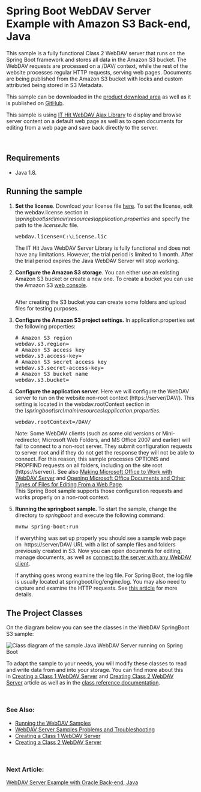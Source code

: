 
<h1 class="d-xl-block d-none">Spring Boot WebDAV Server Example with Amazon S3 Back-end, Java</h1>
<p>This sample&nbsp;is a fully functional Class 2 WebDAV server that runs on the Spring Boot framework and stores all data in the Amazon S3 bucket.&nbsp;The WebDAV requests are processed on a /DAV/ context, while the rest of the website processes regular HTTP requests, serving web pages. Documents are being published from the Amazon S3 bucket with locks and custom attributed being stored in S3 Metadata.&nbsp;</p>
<p>This sample can be downloaded in the <a title="Download" href="https://www.webdavsystem.com/javaserver/download/">product download area</a> as well as it is published on&nbsp;<a href="https://github.com/ITHit/WebDAVServerSamplesJava/tree/master/Java/springboots3storage">GitHub</a>.</p>
<p><span>This sample is using&nbsp;</span><a title="AJAX Library" href="https://www.webdavsystem.com/ajax/">IT Hit WebDAV Ajax Library</a><span>&nbsp;to display and browse server content on a default web page as well as to open documents for editing from a web page and save back directly to the server.</span><span></span></p>
<p>&nbsp;</p>
<h2>Requirements</h2>
<ul>
<li>Java 1.8.</li>
</ul>
<h2>Running the sample</h2>
<ol>
<li>
<p><strong>Set the license</strong>.&nbsp;Download your license file&nbsp;<a href="https://www.webdavsystem.com/javaserver/download/">here</a>. To set the license, edit the <span class="code">webdav.license</span>&nbsp;section in <span class="code"><em>\springboot\src\main\resources\application.properties</em></span>&nbsp;and specify the path to the&nbsp;<span class="code"><em>license.lic</em></span>&nbsp;file.</p>
<pre class="brush:html;auto-links:false;toolbar:false">webdav.license=C:\License.lic</pre>
The IT Hit Java WebDAV Server Library is fully functional and does not have any limitations. However, the trial period is limited to 1 month. After the trial period expires the Java WebDAV Server will stop working.<span></span></li>
<li>
<p><strong>Configure the Amazon S3 storage</strong>. You can either use an existing Amazon S3 bucket or create a new one. To create a bucket you can use the Amazon S3 <a title="web console" href="https://s3.console.aws.amazon.com/s3/home">web console</a>.&nbsp;</p>
<p><img id="__mcenew" alt="" src="https://www.webdavsystem.com/media/2127/createb.jpg" rel="122335"></p>
<p>After creating the S3 bucket you can create some folders and upload files for testing purposes.</p>
</li>
<li>
<p><strong>Configure the Amazon S3 project settings.</strong>&nbsp;In&nbsp;<span class="code">application.properties</span>&nbsp;set the following properties:</p>
<pre class="brush:xml;auto-links:false;toolbar:false">
# Amazon S3 region
webdav.s3.region=
# Amazon S3 access key
webdav.s3.access-key=
# Amazon S3 secret access key
webdav.s3.secret-access-key=
# Amazon S3 bucket name
webdav.s3.bucket=
</pre>
</li>
<li>
<p><strong>Configure the application server</strong>.&nbsp;Here we will configure the WebDAV server to run on the website non-root context (<span class="code">https://server/DAV/</span>). This setting is located in the <span class="code">webdav.rootContext</span>&nbsp;section in the&nbsp;<em><span class="code">\springboot\src\main\resources\application.properties</span>.</em></p>
<pre class="brush:html;auto-links:false;toolbar:false">webdav.rootContext=/DAV/</pre>
<span><span class="warn"><span>Note:</span>&nbsp;Some WebDAV clients (such as some old versions or Mini-redirector, Microsoft Web Folders, and MS Office 2007 and earlier) will fail to connect to a non-root server. They submit configuration requests to server root and if they do not get the response they will not be able to connect.&nbsp;<span>For this reason, this sample processes OPTIONS and PROPFIND requests on all folders, including on the site root (https://server/).</span> See also&nbsp;<a title="Working with MS Office" href="https://www.webdavsystem.com/javaserver/doc/ms_office_read_only/">Making Microsoft Office to Work with WebDAV Server</a>&nbsp;and&nbsp;<a title="Opening Docs" href="https://www.webdavsystem.com/ajax/programming/open-doc-webpage/opening_ms_office_docs/">Opening Microsoft Office Documents and Other Types of Files for Editing From a Web Page</a>.<br>This Spring Boot sample supports those configuration requests and works properly on a non-root context.<br></span></span></li>
<li>
<p><strong>Running the springboot sample.&nbsp;</strong>To start the sample, change the directory to&nbsp;<em><span class="code">springboot</span>&nbsp;</em>and execute the following command:</p>
<pre class="brush:html;auto-links:false;toolbar:false">mvnw spring-boot:run</pre>
<p>If everything was set up properly you should see a sample web page on&nbsp;&nbsp;<span class="code">https://server/DAV/</span>&nbsp;URL with a list of sample files and folders previously created in S3. Now you can open documents for editing, manage documents, as well as&nbsp;<a href="https://www.webdavsystem.com/server/access/">connect to the server with any WebDAV client</a>.</p>
<p>If anything goes wrong examine the log file. For Spring Boot, the log file is usually located at <span class="code">springboot/log/engine.log</span>. You may also need to capture and examine the HTTP requests. See <a title="Troubleshooting" href="https://www.webdavsystem.com/javaserver/server_examples/troubleshooting/">this article</a> for more details.&nbsp;</p>
</li>
</ol>
<h2>The Project&nbsp;Classes</h2>
<p>On the diagram below you can see the classes in the WebDAV SpringBoot S3 sample:</p>
<p><img id="__mcenew" alt="Class diagram of the sample Java WebDAV Server running on Spring Boot" src="https://www.webdavsystem.com/media/1879/springbootdiagram.png" rel="115963"></p>
<p>To adapt the sample to your needs, you will modify these classes to read and write data from and into your storage. You can find more about this in&nbsp;<a title="Creating WebDAV Server" href="https://www.webdavsystem.com/javaserver/doc/">Creating a Class 1 WebDAV Server</a>&nbsp;and&nbsp;<a title="Class 2 / 3 Server" href="https://www.webdavsystem.com/javaserver/doc/create_class_2_webdav_server/">Creating Class 2 WebDAV Server</a>&nbsp;article as well as in the&nbsp;<a href="http://java.webdavsystem.com/">class reference documentation</a>.</p>
<p>&nbsp;</p>
<h3>See Also:</h3>
<ul>
<li><a title="Running" href="https://www.webdavsystem.com/javaserver/server_examples/running_webdav_samples/">Running the WebDAV Samples</a></li>
<li><a title="Troubleshooting" href="https://www.webdavsystem.com/javaserver/server_examples/troubleshooting/">WebDAV Server Samples Problems and Troubleshooting</a></li>
<li><a title="Creating WebDAV Server" href="https://www.webdavsystem.com/javaserver/doc/">Creating a Class 1 WebDAV Server</a>&nbsp;</li>
<li><a title="Class 2 / 3 Server" href="https://www.webdavsystem.com/javaserver/doc/create_class_2_webdav_server/">Creating a Class 2 WebDAV Server</a></li>
</ul>
<p>&nbsp;</p>
<h3 class="para d-inline next-article-heading">Next Article:</h3>
<a title="WebDAV Server Example with Oracle Back-end, Java" href="https://www.webdavsystem.com/javaserver/server_examples/sql_storage/">WebDAV Server Example with Oracle Back-end, Java</a>

